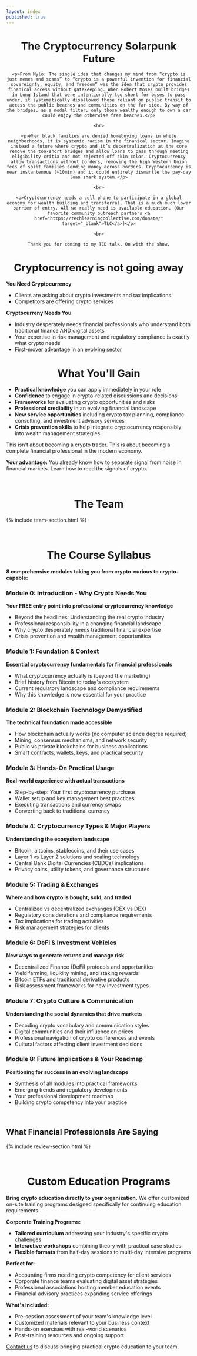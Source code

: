 ```yaml
---
layout: index
published: true
---
```

<div style="text-align: center;">


<h1>The Cryptocurrency Solarpunk Future</h1>

    <p>From Mylo: The single idea that changes my mind from “crypto is just memes and scams” to “crypto is a powerful invention for financial sovereignty, equity, and freedom” was the idea that crypto provides finanical access without gatekeeping. When Robert Moses built bridges in Long Island that were intentionally too short for buses to pass under, it systematically disallowed those reliant on public transit to access the public beaches and communities on the far side. By way of the bridges, as a modal filter; only those wealthy enough to own a car could enjoy the otherwise free beaches.</p>

    <br>

    <p>When black families are denied homebuying loans in white neighborhoods, it is systemic racism in the finanical sector. Imagine instead a future where crypto and it’s decentralization at the core remove the too-short bridges and allow loans to pass through meeting eligibility critia and not rejected off skin-color. Cryptocurrency allow transactions without borders, removing the high Western Union fees of split families sending money across borders. Cryptocurrency is near instantenous (~10min) and it could entirely dismantle the pay-day loan shark system.</p>

    <br>

    <p>Cryptocurrency needs a cell phone to participate in a global economy for wealth building and transferral. That is a much much lower barrier of entry. All we really need is available education. (Our favorite community outreach partners <a href="https://techlearningcollective.com/donate/" target="_blank">TLC</a>)</p>

    <br>

    Thank you for coming to my TED talk. On with the show.


<h1>Cryptocurrency is not going away</h1>
</div>

**You Need Cryptocurrency**
- Clients are asking about crypto investments and tax implications  
- Competitors are offering crypto services

**Cryptocurreny Needs You**
- Industry desperately needs financial professionals who understand both traditional finance AND digital assets
- Your expertise in risk management and regulatory compliance is exactly what crypto needs
- First-mover advantage in an evolving sector

<div style="text-align: center;">
<h1>What You'll Gain</h1>
</div>

- **Practical knowledge** you can apply immediately in your role
- **Confidence** to engage in crypto-related discussions and decisions  
- **Frameworks** for evaluating crypto opportunities and risks
- **Professional credibility** in an evolving financial landscape
- **New service opportunities** including crypto tax planning, compliance consulting, and investment advisory services
- **Crisis prevention skills** to help integrate cryptocurrency responsibly into wealth management strategies

This isn't about becoming a crypto trader. This is about becoming a complete financial professional in the modern economy.

**Your advantage:** You already know how to separate signal from noise in financial markets. Learn how to read the signals of crypto.

<br>

<div style="text-align: center;">
<h1>The Team</h1>
</div>

{% include team-section.html %} <!-- The team is information is in _data/team.yml -->


<br>

<div style="text-align: center;">
<h1>The Course Syllabus</h1>
</div>

**8 comprehensive modules taking you from crypto-curious to crypto-capable:**

### Module 0: Introduction - Why Crypto Needs You
**Your FREE entry point into professional cryptocurrency knowledge**
- Beyond the headlines: Understanding the real crypto industry
- Professional responsibility in a changing financial landscape  
- Why crypto desperately needs traditional financial expertise
- Crisis prevention and wealth management opportunities

### Module 1: Foundation & Context
**Essential cryptocurrency fundamentals for financial professionals**
- What cryptocurrency actually is (beyond the marketing)
- Brief history from Bitcoin to today's ecosystem
- Current regulatory landscape and compliance requirements
- Why this knowledge is now essential for your practice

### Module 2: Blockchain Technology Demystified  
**The technical foundation made accessible**
- How blockchain actually works (no computer science degree required)
- Mining, consensus mechanisms, and network security
- Public vs private blockchains for business applications
- Smart contracts, wallets, keys, and practical security

### Module 3: Hands-On Practical Usage
**Real-world experience with actual transactions**
- Step-by-step: Your first cryptocurrency purchase
- Wallet setup and key management best practices
- Executing transactions and currency swaps
- Converting back to traditional currency

### Module 4: Cryptocurrency Types & Major Players
**Understanding the ecosystem landscape**
- Bitcoin, altcoins, stablecoins, and their use cases
- Layer 1 vs Layer 2 solutions and scaling technology
- Central Bank Digital Currencies (CBDCs) implications
- Privacy coins, utility tokens, and governance structures

### Module 5: Trading & Exchanges
**Where and how crypto is bought, sold, and traded**
- Centralized vs decentralized exchanges (CEX vs DEX)
- Regulatory considerations and compliance requirements
- Tax implications for trading activities
- Risk management strategies for clients

### Module 6: DeFi & Investment Vehicles
**New ways to generate returns and manage risk**
- Decentralized Finance (DeFi) protocols and opportunities
- Yield farming, liquidity mining, and staking rewards
- Bitcoin ETFs and traditional derivative products
- Risk assessment frameworks for new investment types

### Module 7: Crypto Culture & Communication
**Understanding the social dynamics that drive markets**
- Decoding crypto vocabulary and communication styles
- Digital communities and their influence on prices
- Professional navigation of crypto conferences and events
- Cultural factors affecting client investment decisions

### Module 8: Future Implications & Your Roadmap
**Positioning for success in an evolving landscape**
- Synthesis of all modules into practical frameworks
- Emerging trends and regulatory developments
- Your professional development roadmap
- Building crypto competency into your practice

<br>

## What Financial Professionals Are Saying

{% include review-section.html %} <!-- Reviews are pulled randomly from _data/reviews.yml -->

<br> 

<div style="text-align: center;">
<h1>Custom Education Programs</h1>
</div> 

**Bring crypto education directly to your organization.** We offer customized on-site training programs designed specifically for continuing education requirements.

**Corporate Training Programs:**
- **Tailored curriculum** addressing your industry's specific crypto challenges
- **Interactive workshops** combining theory with practical case studies
- **Flexible formats** from half-day sessions to multi-day intensive programs

**Perfect for:**
- Accounting firms needing crypto competency for client services
- Corporate finance teams evaluating digital asset strategies  
- Professional associations hosting member education events
- Financial advisory practices expanding service offerings

**What's included:**
- Pre-session assessment of your team's knowledge level
- Customized materials relevant to your business context
- Hands-on exercises with real-world scenarios
- Post-training resources and ongoing support

[Contact us](/contact) to discuss bringing practical crypto education to your team. 
